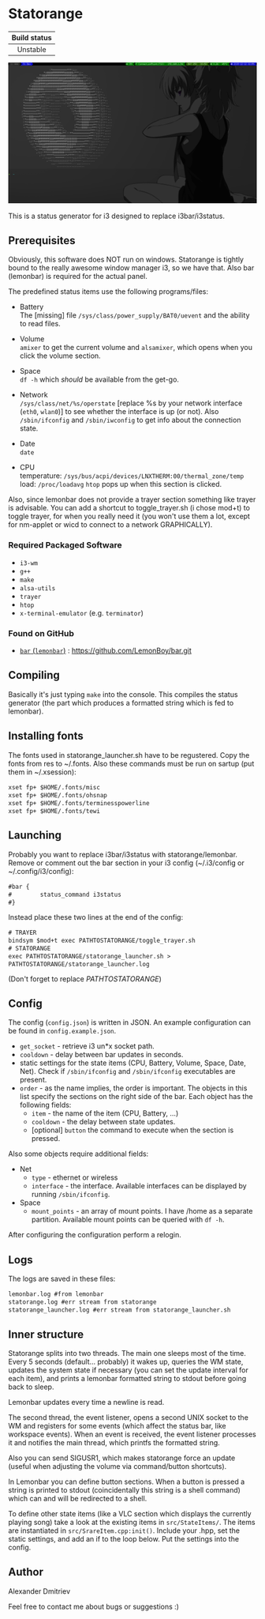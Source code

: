 # **Statorange**

|Build status|
|:--:|
|Unstable|

![](screenshot.png)

This is a status generator for i3 designed to replace i3bar/i3status.

## Prerequisites

Obviously, this software does NOT run on windows.
Statorange is tightly bound to the really awesome window manager i3,
so we have that. Also bar (lemonbar) is required for the actual panel.

The predefined status items use the following programs/files:

* Battery<br>
The [missing] file `/sys/class/power_supply/BAT0/uevent` and the ability to read files.

* Volume<br>
`amixer` to get the current volume and `alsamixer`, which opens when you click the volume section.

* Space<br>
`df -h` which _should_ be available from the get-go.

* Network<br>
`/sys/class/net/%s/operstate` [replace %s by your network interface (`eth0`, `wlan0`)]
to see whether the interface is up (or not).
Also `/sbin/ifconfig` and `/sbin/iwconfig` to get info about the connection state.

* Date<br>
`date`

* CPU<br>
temperature: `/sys/bus/acpi/devices/LNXTHERM:00/thermal_zone/temp`<br>
load: `/proc/loadavg`
`htop` pops up when this section is clicked.

Also, since lemonbar does not provide a trayer section something like trayer
is advisable. You can add a shortcut to toggle_trayer.sh (i chose mod+t)
to toggle trayer, for when you really need it (you won't use them a lot, 
except for nm-applet or wicd to connect to a network GRAPHICALLY).

### Required Packaged Software
* `i3-wm`
* `g++`
* `make`
* `alsa-utils`
* `trayer`
* `htop`
* `x-terminal-emulator` (e.g. `terminator`)

### Found on GitHub
* <a href=https://github.com/LemonBoy/bar>`bar` (`lemonbar`)</a> : https://github.com/LemonBoy/bar.git

## Compiling

Basically it's just typing `make` into the console. This compiles
the status generator (the part which produces a formatted string which
is fed to lemonbar). 

## Installing fonts

The fonts used in statorange_launcher.sh have to be regustered. Copy the fonts from res to ~/.fonts.
Also these commands must be run on sartup (put them in ~/.xsession):

```shell
xset fp+ $HOME/.fonts/misc
xset fp+ $HOME/.fonts/ohsnap
xset fp+ $HOME/.fonts/terminesspowerline
xset fp+ $HOME/.fonts/tewi
```

## Launching

Probably you want to replace i3bar/i3status with statorange/lemonbar.
Remove or comment out the bar section in your i3 config (~/.i3/config or ~/.config/i3/config):
```shell
#bar {
#        status_command i3status
#}
```
Instead place these two lines at the end of the config:
```shell
# TRAYER
bindsym $mod+t exec PATHTOSTATORANGE/toggle_trayer.sh
# STATORANGE
exec PATHTOSTATORANGE/statorange_launcher.sh > PATHTOSTATORANGE/statorange_launcher.log
```
(Don't forget to replace _PATHTOSTATORANGE_)

## Config

The config (`config.json`) is written in JSON. An example configuration can be found in `config.example.json`.

* `get_socket` - retrieve i3 un*x socket path.
* `cooldown` - delay between bar updates in seconds.
* static settings for the state items (CPU, Battery, Volume, Space, Date, Net).
Check if `/sbin/ifconfig` and `/sbin/ifconfig` executables are present.
* `order` - as the name implies, the order is important. 
The objects in this list specify the sections on the right side of the bar.
Each object has the following fields:
  * `item` - the name of the item (CPU, Battery, ...)
  * `cooldown` - the delay between state updates.
  * [optional] `button` the command to execute when the section is pressed.

Also some objects require additional fields:
* Net
  * `type` - ethernet or wireless
  * `interface` - the interface. Available interfaces can be displayed by running `/sbin/ifconfig`.
* Space
  * `mount_points` - an array of mount points. I have /home as a separate partition.
Available mount points can be queried with `df -h`.

After configuring the configuration perform a relogin.

## Logs

The logs are saved in these files:
```shell
lemonbar.log #from lemonbar
statorange.log #err stream from statorange
statorange_launcher.log #err stream from statorange_launcher.sh
```

## Inner structure

Statorange splits into two threads. The main one sleeps most of the time.
Every 5 seconds (default... probably) it wakes up, queries the WM state, 
updates the system state if necessary (you can set the update interval for each item),
and prints a lemonbar formatted string to stdout before going back to sleep.

Lemonbar updates every time a newline is read.

The second thread, the event listener, opens a second UNIX socket to the WM
and registers for some events (which affect the status bar, like workspace events).
When an event is received, the event listener processes it and
notifies the main thread, which printfs the formatted string.

Also you can send SIGUSR1, which makes statorange force an update
(useful when adjusting the volume via command/button shortcuts).

In Lemonbar you can define button sections. When a button is pressed
a string is printed to stdout (coincidentally this string is a shell command)
which can and will be redirected to a shell.

To define other state items (like a VLC section which displays the currently playing song)
take a look at the existing items in `src/StateItems/`. The items are instantiated in
`src/SrareItem.cpp:init()`. Include your .hpp, set the static settings, and add an if
to the loop below. Put the settings into the config.

## Author

Alexander Dmitriev

Feel free to contact me about bugs or suggestions :)
